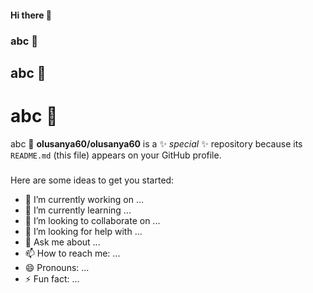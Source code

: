 #### Hi there 👋

### abc 👋

## abc 👋

# abc 👋

abc 👋
**olusanya60/olusanya60** is a ✨ _special_ ✨ repository because its `README.md` (this file) appears on your GitHub profile.
###
Here are some ideas to get you started:

- 🔭 I’m currently working on ...
- 🌱 I’m currently learning ...
- 👯 I’m looking to collaborate on ...
- 🤔 I’m looking for help with ...
- 💬 Ask me about ...
- 📫 How to reach me: ...
- 😄 Pronouns: ...
- ⚡ Fun fact: ...
